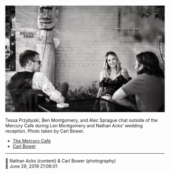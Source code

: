 ![Tessa Przybyski, Ben Montgomery, and Alec Sprague chat outside of the Mercury Cafe](assets/eeff1c278ce75762c00d2ef7fd8fa3b5.webp)

Tessa Przybyski, Ben Montgomery, and Alec Sprague chat outside of the Mercury Cafe during Len Montgomery and Nathan Acks’ wedding reception. Photo taken by Carl Bower.

* [The Mercury Cafe](http://mercurycafe.com)
* [Carl Bower](https://carlbowerphotos.com)

- - - -

<span aria-hidden="true">👥</span> Nathan Acks (content) & Carl Bower (photography)  
<span aria-hidden="true">📅</span> June 29, 2019 21:06:01
